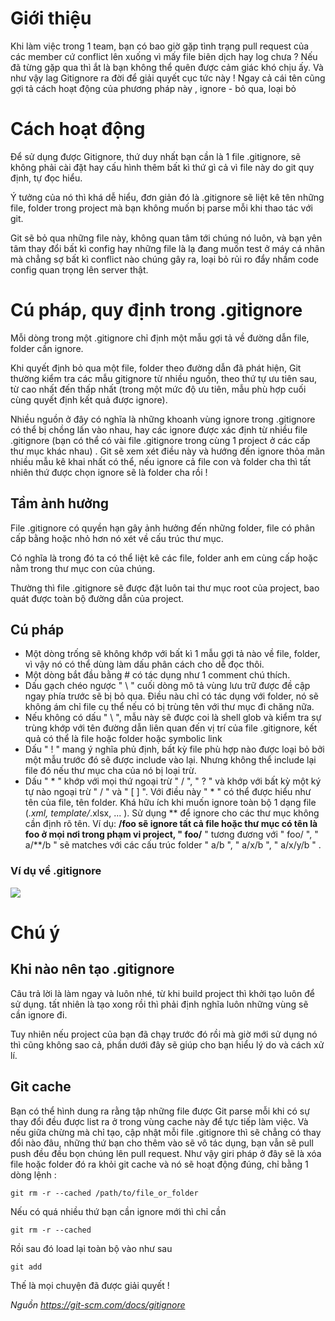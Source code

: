 # Giới thiệu
Khi làm việc trong 1 team, bạn có bao giờ gặp tình trạng pull request của các member cứ conflict lên xuống vì mấy file biên dịch hay log chưa ?
Nếu đã từng gặp qua thì ắt là bạn không thể quên được cảm giác khó chịu ấy.
Và như vậy lag Gitignore ra đời để giải quyết cục tức này ! Ngay cả cái tên cũng gợi tả cách hoạt động của phương pháp này , ignore - bỏ qua, loại bỏ
# Cách hoạt động
Để sử dụng được Gitignore, thứ duy nhất bạn cần là 1 file .gitignore, sẽ không phải cài đặt hay cấu hình thêm bất kì thứ gì cả vì file này do git quy định, tự đọc hiểu.


Ý tưởng của nó thì khá dễ hiểu, đơn giản đó là .gitignore sẽ liệt kê tên những file, folder trong project mà bạn không muốn bị parse mỗi khi thao tác với git.


Git sẽ bỏ qua những file này, không quan tâm tới chúng nó luôn, và bạn yên tâm thay đổi bất kì config hay những file là lạ đang muốn test ở máy cá nhân mà chẳng sợ bất kì conflict nào chúng gây ra, loại bỏ rủi ro đẩy nhầm code config quan trọng lên server thật.
# Cú pháp, quy định trong .gitignore
Mỗi dòng trong một .gitignore chỉ định một mẫu gợi tả về đường dẫn file, folder cần ignore.

Khi quyết định bỏ qua một file, folder theo đường dẫn đã phát hiện, Git thường kiểm tra các mẫu gitignore từ nhiều nguồn, theo thứ tự ưu tiên sau, từ cao nhất đến thấp nhất (trong một mức độ ưu tiên, mẫu phù hợp cuối cùng quyết định kết quả được ignore). 

Nhiều nguồn ở đây có nghĩa là những khoanh vùng ignore trong .gitignore có thể bị chồng lấn vào nhau, hay các ignore được xác định từ nhiều file .gitignore (bạn có thể có vài file .gitignore trong cùng 1 project ở các cấp thư mục khác nhau) . Git sẽ xem xét điều này và hướng đến ignore  thỏa mãn nhiều mẫu kê khai nhất có thể, nếu ignore cả file con và folder cha thì tất nhiên thứ được chọn ignore sẽ là folder cha rồi !
## Tầm ảnh hưởng
File .gitignore có quyền hạn gây ảnh hưởng đến những folder, file có phân cấp bằng hoặc nhỏ hơn nó xét về cấu trúc thư mục.

Có nghĩa là trong đó ta có thể liệt kê các file, folder anh em cùng cấp hoặc nằm trong thư mục con của chúng. 

Thường thì file .gitignore sẽ được đặt luôn tai thư mục root của project, bao quát được toàn bộ đường dẫn của project. 
## Cú pháp
* Một dòng trống sẽ không khớp với bất kì 1 mẫu gợi tả nào về file, folder,  vì vậy nó có thể dùng làm dấu phân cách cho dễ đọc thôi.
* Một dòng bắt đầu bằng # có tác dụng như 1 comment chú thích. 
* Dấu gạch chéo ngược "  \  "  cuối dòng mô tả vùng lưu trữ được đề cập ngay phía trước sẽ bị bỏ qua. Điều nàu chỉ có tác dụng với folder, nó sẽ không ám chỉ file cụ thể nếu có bị trùng tên với thư mục đi chăng nữa.
* Nếu không có dấu " \ ", mẫu này sẽ được coi là shell glob và kiểm tra sự trùng khớp với tên đường dẫn liên quan đến vị trí của file .gitignore, kết quả có thể là file hoặc folder hoặc symbolic link
* Dấu  " ! " mang ý nghĩa phủ định,  bất kỳ file phù hợp nào được loại bỏ bởi một mẫu trước đó sẽ được include vào lại. Nhưng không thể include lại file đó nếu thư mục cha của nó bị loại trừ.
* Dấu " * " khớp với mọi thứ ngoại trừ " / ", " ? " và khớp với bất kỳ một ký tự nào ngoại trừ " / " và " [ ] ". Với điều này " * " có thể được hiểu như tên của file, tên folder. Khá hữu ích khi muốn ignore toàn bộ 1 dạng file (*.xml,  template/*.xlsx, ... ). Sử dụng ** để ignore cho các thư mục không cần định rõ tên. Ví dụ:  **/foo sẽ ignore tất cả file hoặc thư mục có tên là foo ở mọi nơi trong phạm vi project, " foo/** " tương đương với " foo/ ",  " a/**/b "  sẽ matches với các cấu trúc folder  " a/b ", " a/x/b ", " a/x/y/b " .

### Ví dụ về .gitignore
![](https://images.viblo.asia/ed2bac66-62ae-4738-9d7e-35c697413eed.png)

# Chú ý
## Khi nào nên tạo .gitignore
Câu trả lời là làm ngay và luôn nhé, từ khi build project thì khởi tạo luôn để sử dụng. tất nhiên là tạo xong rồi thì phải định nghĩa luôn những vùng sẽ cần ignore đi.


Tuy nhiên nếu project của bạn đã chạy trước đó rồi mà giờ mới sử dụng nó thì cũng không sao cả, phần dưới đây sẽ giúp cho bạn hiểu lý do và cách xử lí.
## Git cache
Bạn có thể hình dung ra rằng tập những file được Git parse mỗi khi có sự thay đổi đều được list ra ở trong vùng cache này để tực tiếp làm việc. Và nếu giữa chừng mà chỉ tạo, cập nhật mỗi file .gitignore thì sẽ chẳng có thay đổi nào đâu, những thứ bạn cho thêm vào sẽ vô tác dụng, bạn vẫn sẽ pull push đều đều bọn chúng lên pull request. 
Như vậy giri pháp ở đây sẽ là xóa file hoặc folder đó ra khỏi git cache và nó sẽ hoạt động đúng, chỉ bằng 1 dòng lệnh :
```
git rm -r --cached /path/to/file_or_folder
```
Nếu có quá nhiều thứ bạn cần ignore mới thì chỉ cần 
```
git rm -r --cached
```
Rồi sau đó load lại toàn bộ vào như sau
```
git add
```

Thế là mọi chuyện đã được giải quyết !

*Nguồn https://git-scm.com/docs/gitignore*